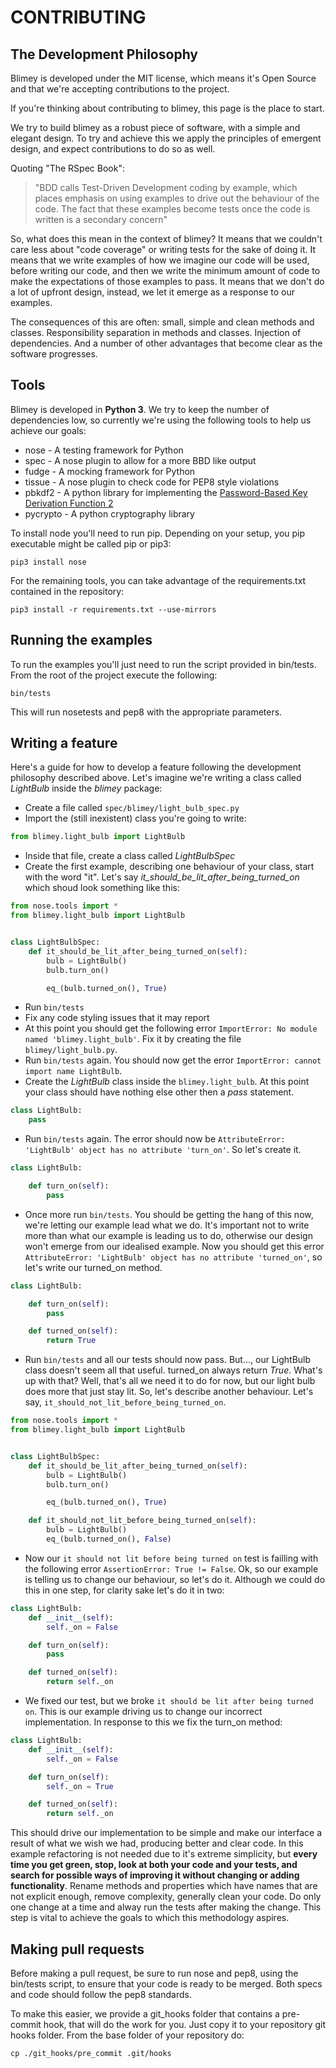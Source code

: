 # CONTRIBUTING

## The Development Philosophy

Blimey is developed under the MIT license, which means it's Open Source and that we're accepting contributions to the project.

If you're thinking about contributing to blimey, this page is the place to start.

We try to build blimey as a robust piece of software, with a simple and elegant design. To try and achieve this we apply the principles of emergent design, and expect contributions to do so as well.

Quoting "The RSpec Book":

> "BDD calls Test-Driven Development coding by example, which places emphasis on using examples to drive out the behaviour of the code. The fact that these examples become tests once the code is written is a secondary concern"

So, what does this mean in the context of blimey?
It means that we couldn't care less about "code coverage" or writing tests for the sake of doing it.
It means that we write examples of how we imagine our code will be used, before writing our code, and then we write the minimum amount of code to make the expectations of those examples to pass.
It means that we don't do a lot of upfront design, instead, we let it emerge as a response to our examples.

The consequences of this are often: small, simple and clean methods and classes. Responsibility separation in methods and classes. Injection of dependencies. And a number of other advantages that become clear as the software progresses.

## Tools

Blimey is developed in **Python 3**. We try to keep the number of dependencies low, so currently we're using the following tools to help us achieve our goals:

* nose - A testing framework for Python
* spec - A nose plugin to allow for a more BBD like output
* fudge - A mocking framework for Python
* tissue - A nose plugin to check code for PEP8 style violations
* pbkdf2 - A python library for implementing the [Password-Based Key Derivation Function 2](http://en.wikipedia.org/wiki/PBKDF2)
* pycrypto - A python cryptography library

To install node you'll need to run pip. Depending on your setup, you pip executable might be called pip or pip3:

`pip3 install nose`

For the remaining tools, you can take advantage of the requirements.txt contained in the repository:

`pip3 install -r requirements.txt --use-mirrors`

## Running the examples

To run the examples you'll just need to run the script provided in bin/tests. From the root of the project execute the following:

`bin/tests`

This will run nosetests and pep8 with the appropriate parameters.

## Writing a feature

Here's a guide for how to develop a feature following the development philosophy described above.
Let's imagine we're writing a class called *LightBulb* inside the *blimey* package:

- Create a file called `spec/blimey/light_bulb_spec.py`
- Import the (still inexistent) class you're going to write:

```python
from blimey.light_bulb import LightBulb
```

- Inside that file, create a class called *LightBulbSpec*
- Create the first example, describing one behaviour of your class, start with the word "it". Let's say *it_should_be_lit_after_being_turned_on* which shoud look something like this:

```python
from nose.tools import *
from blimey.light_bulb import LightBulb


class LightBulbSpec:
    def it_should_be_lit_after_being_turned_on(self):
        bulb = LightBulb()
        bulb.turn_on()

        eq_(bulb.turned_on(), True)

```
- Run `bin/tests`
- Fix any code styling issues that it may report
- At this point you should get the following error `ImportError: No module named 'blimey.light_bulb'`. Fix it by creating the file `blimey/light_bulb.py`.
- Run `bin/tests` again. You should now get the error `ImportError: cannot import name LightBulb`.
- Create the *LightBulb* class inside the `blimey.light_bulb`. At this point your class should have nothing else other then a *pass* statement.

```python
class LightBulb:
    pass

```
- Run `bin/tests` again. The error should now be `AttributeError: 'LightBulb' object has no attribute 'turn_on'`. So let's create it.

```python
class LightBulb:

    def turn_on(self):
        pass

```
- Once more run `bin/tests`. You should be getting the hang of this now, we're letting our example lead what we do. It's important not to write more than what our example is leading us to do, otherwise our design won't emerge from our idealised example. Now you should get this error `AttributeError: 'LightBulb' object has no attribute 'turned_on'`, so let's write our turned_on method.

```python
class LightBulb:

    def turn_on(self):
        pass

    def turned_on(self):
        return True

```
- Run `bin/tests` and all our tests should now pass. But..., our LightBulb class doesn't seem all that useful. turned_on always return *True*. What's up with that? Well, that's all we need it to do for now, but our light bulb does more that just stay lit. So, let's describe another behaviour. Let's say, `it_should_not_lit_before_being_turned_on`.

```python
from nose.tools import *
from blimey.light_bulb import LightBulb


class LightBulbSpec:
    def it_should_be_lit_after_being_turned_on(self):
        bulb = LightBulb()
        bulb.turn_on()

        eq_(bulb.turned_on(), True)

    def it_should_not_lit_before_being_turned_on(self):
        bulb = LightBulb()
        eq_(bulb.turned_on(), False)

```
- Now our `it should not lit before being turned on` test is failling with the following error `AssertionError: True != False`. Ok, so our example is telling us to change our behaviour, so let's do it. Although we could do this in one step, for clarity sake let's do it in two:

```python
class LightBulb:
    def __init__(self):
        self._on = False

    def turn_on(self):
        pass

    def turned_on(self):
        return self._on

```
- We fixed our test, but we broke `it should be lit after being turned on`. This is our example driving us to change our incorrect implementation. In response to this we fix the turn_on method:

```python
class LightBulb:
    def __init__(self):
        self._on = False

    def turn_on(self):
        self._on = True

    def turned_on(self):
        return self._on

```

This should drive our implementation to be simple and make our interface a result of what we wish we had, producing better and clear code.
In this example refactoring is not needed due to it's extreme simplicity, but **every time you get green, stop, look at both your code and your tests, and search for possible ways of improving it without changing or adding functionality**. Rename methods and properties which have names that are not explicit enough, remove complexity, generally clean your code. Do only one change at a time and alway run the tests after making the change. This step is vital to achieve the goals to which this methodology aspires.

## Making pull requests

Before making a pull request, be sure to run nose and pep8, using the bin/tests script, to ensure that your code is ready to be merged.
Both specs and code should follow the pep8 standards.

To make this easier, we provide a git_hooks folder that contains a pre-commit hook, that will do the work for you. Just copy it to your repository git hooks folder. From the base folder of your repository do:

`cp ./git_hooks/pre_commit .git/hooks`

